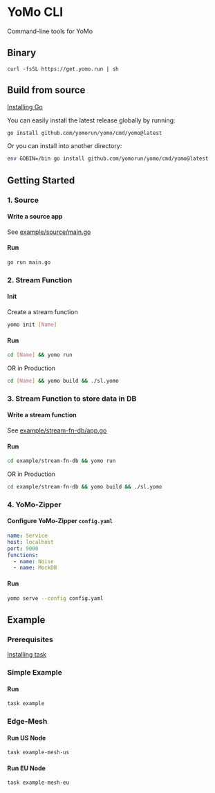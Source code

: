 # YoMo CLI

Command-line tools for YoMo

## Binary

`curl -fsSL https://get.yomo.run | sh`

## Build from source

[Installing Go](https://golang.org/doc/install)

You can easily install the latest release globally by running:

```sh
go install github.com/yomorun/yomo/cmd/yomo@latest
```

Or you can install into another directory:

```sh
env GOBIN=/bin go install github.com/yomorun/yomo/cmd/yomo@latest
```

## Getting Started

### 1. Source

#### Write a source app

See [example/source/main.go](example/source/main.go)

#### Run

```sh
go run main.go
```

### 2. Stream Function

#### Init

Create a stream function

```sh
yomo init [Name]
```

#### Run

```sh
cd [Name] && yomo run
```
OR in Production
```sh
cd [Name] && yomo build && ./sl.yomo
```

### 3. Stream Function to store data in DB

#### Write a stream function

See [example/stream-fn-db/app.go](example/stream-fn-db/app.go)

#### Run

```sh
cd example/stream-fn-db && yomo run
```
OR in Production
```sh
cd example/stream-fn-db && yomo build && ./sl.yomo
```

### 4. YoMo-Zipper

#### Configure YoMo-Zipper `config.yaml`

```yaml
name: Service
host: localhost
port: 9000
functions:
  - name: Noise
  - name: MockDB
```

#### Run

```sh
yomo serve --config config.yaml
```

## Example

### Prerequisites
[Installing task](https://taskfile.dev/#/installation)

### Simple Example

#### Run

```sh
task example
```

### Edge-Mesh

#### Run US Node

```sh
task example-mesh-us
```

#### Run EU Node

```sh
task example-mesh-eu
```
